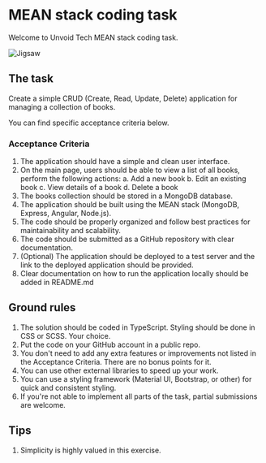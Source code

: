 # MEAN stack coding task
Welcome to Unvoid Tech MEAN stack coding task.

![Jigsaw](https://ibb.co/rQHFdYn)

## The task
Create a simple CRUD (Create, Read, Update, Delete) application for managing a collection of books.

You can find specific acceptance criteria below.

### Acceptance Criteria
1. The application should have a simple and clean user interface.
2. On the main page, users should be able to view a list of all books, perform the following actions:
   a. Add a new book
   b. Edit an existing book
   c. View details of a book
   d. Delete a book
3. The books collection should be stored in a MongoDB database.
4. The application should be built using the MEAN stack (MongoDB, Express, Angular, Node.js).
5. The code should be properly organized and follow best practices for maintainability and scalability.
6. The code should be submitted as a GitHub repository with clear documentation.
7. (Optional) The application should be deployed to a test server and the link to the deployed application should be provided.
8. Clear documentation on how to run the application locally should be added in README.md

## Ground rules
1. The solution should be coded in TypeScript. Styling should be done in CSS or SCSS. Your choice.
2. Put the code on your GitHub account in a public repo.
3. You don't need to add any extra features or improvements not listed in the Acceptance Criteria. There are no bonus points for it.
4. You can use other external libraries to speed up your work.
5. You can use a styling framework (Material UI, Bootstrap, or other) for quick and consistent styling.
6. If you're not able to implement all parts of the task, partial submissions are welcome.

## Tips
1. Simplicity is highly valued in this exercise.
